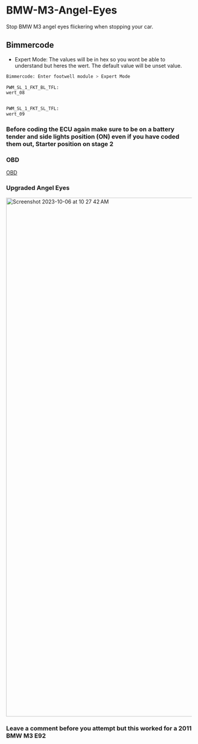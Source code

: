 # BMW-M3-Angel-Eyes
Stop BMW M3 angel eyes flickering when stopping your car. 


## Bimmercode 
- Expert Mode: The values will be in hex so you wont be able to understand but heres the wert. The default value will be unset value.

```bash
Bimmercode: Enter footwell module > Expert Mode
 
PWM_SL_1_FKT_BL_TFL:
wert_08


PWM_SL_1_FKT_SL_TFL:
wert_09
```

### Before coding the ECU again make sure to be on a battery tender and side lights position (ON) even if you have coded them out, Starter position on stage 2 


### OBD 
[OBD](https://www.obdlink.com/products/obdlink-mxp/?ref=bimmercode)

### Upgraded Angel Eyes 
<img width="1408" alt="Screenshot 2023-10-06 at 10 27 42 AM" src="https://github.com/Ounceleopard/BMW-M3-Angel-Eyes/assets/40043757/e6d66862-5ea2-4c11-b17d-16a23de7d378">

### Leave a comment before you attempt but this worked for a 2011 BMW M3 E92
